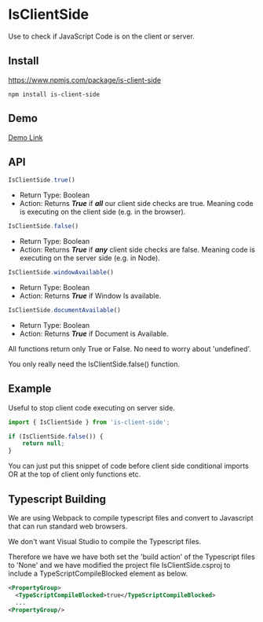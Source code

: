 ﻿
# IsClientSide

 

Use to check if JavaScript Code is on the client or server.

## Install
https://www.npmjs.com/package/is-client-side

```
npm install is-client-side
```

## Demo

[Demo Link](dist/demo/) 


## API

```javascript
IsClientSide.true()
```

* Return Type: Boolean 
* Action: Returns ***True*** if ***all*** our client side checks are true. Meaning code is executing on the client side (e.g. in the browser).

```javascript
IsClientSide.false()
```
* Return Type: Boolean 
* Action: Returns ***True*** if ***any*** client side checks are false. Meaning code is executing on the server side (e.g. in Node).
 
```javascript
IsClientSide.windowAvailable()
```
* Return Type: Boolean 
* Action: Returns ***True*** if Window Is available.
 
```javascript
IsClientSide.documentAvailable()
```
* Return Type: Boolean 
* Action:  Returns ***True*** if Document is Available.

 

 All functions return only True or False. No need to worry about 'undefined'. 

 You only really need the IsClientSide.false() function.
 

 ## Example



Useful to stop client code executing on server side. 
 

```javascript
import { IsClientSide } from 'is-client-side';

if (IsClientSide.false()) { 
    return null;
}
```
 You can just put this snippet of code before client side conditional imports OR at the top of client only functions etc.
 


 ## Typescript Building
 
We are using Webpack to compile typescript files and convert to Javascript that can run standard web browsers.

We don't want Visual Studio to compile the Typescript files.

Therefore we have we have both set the 'build action' of the Typescript files to 'None' 
and we have modified the project file IsClientSide.csproj to include a TypeScriptCompileBlocked element as below.

 ```xml
<PropertyGroup>
   <TypeScriptCompileBlocked>true</TypeScriptCompileBlocked>
   ...
<PropertyGroup/>
```